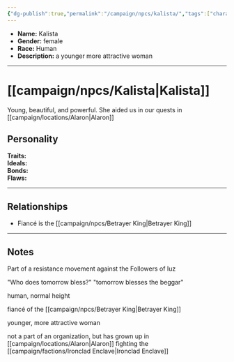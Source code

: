 ```yaml
---
{"dg-publish":true,"permalink":"/campaign/npcs/kalista/","tags":["character","npc"],"noteIcon":"","created":"2025-10-26T08:20:54.883-07:00","updated":"2025-10-27T22:27:00.875-07:00"}
---
```



<p><span><ul>
<li dir="auto"><strong>Name:</strong> Kalista</li>
<li dir="auto"><strong>Gender:</strong> female</li>
<li dir="auto"><strong>Race:</strong> Human</li>
<li dir="auto"><strong>Description:</strong> a younger more attractive woman</li>
</ul></span></p>

---

# [[campaign/npcs/Kalista\|Kalista]]
Young, beautiful, and powerful. She aided us in our quests in [[campaign/locations/Alaron\|Alaron]] 
## Personality
**Traits:**  
**Ideals:**  
**Bonds:**  
**Flaws:**  

---

## Relationships
- Fiancé is the [[campaign/npcs/Betrayer King\|Betrayer King]] 

---

## Notes
Part of a resistance movement against the Followers of Iuz

"Who does tomorrow bless?" "tomorrow blesses the beggar"

human, normal height

fiancé of the [[campaign/npcs/Betrayer King\|Betrayer King]]

younger, more attractive woman

not a part of an organization, but has grown up in [[campaign/locations/Alaron\|Alaron]] fighting the [[campaign/factions/Ironclad Enclave\|Ironclad Enclave]]